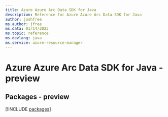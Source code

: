 ```yaml
---
title: Azure Azure Arc Data SDK for Java
description: Reference for Azure Azure Arc Data SDK for Java
author: joshfree
ms.author: jfree
ms.data: 01/14/2023
ms.topic: reference
ms.devlang: java
ms.service: azure-resource-manager
---
```

# Azure Azure Arc Data SDK for Java - preview
## Packages - preview
[!INCLUDE [packages](azure-arc-data-index.md)]